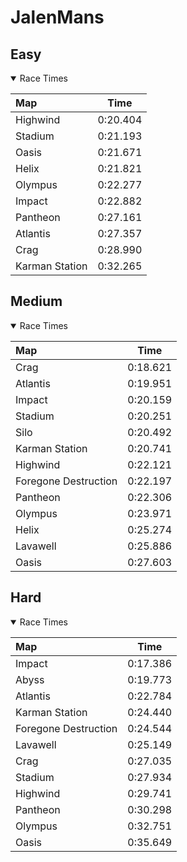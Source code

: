 # JalenMans
## Easy
<details open>
<summary>Race Times</summary>

| Map      | Time  |
| :------------- | :-----: |
| Highwind              | 0:20.404 |
| Stadium              | 0:21.193 |
| Oasis              | 0:21.671 |
| Helix              | 0:21.821 |
| Olympus              | 0:22.277 |
| Impact              | 0:22.882 |
| Pantheon              | 0:27.161 |
| Atlantis              | 0:27.357 |
| Crag              | 0:28.990 |
| Karman Station              | 0:32.265 |

</details>

## Medium
<details open>
<summary>Race Times</summary>

| Map      | Time  |
| :------------- | :-----: |
| Crag              | 0:18.621 |
| Atlantis              | 0:19.951 |
| Impact              | 0:20.159 |
| Stadium              | 0:20.251 |
| Silo              | 0:20.492 |
| Karman Station              | 0:20.741 |
| Highwind              | 0:22.121 |
| Foregone Destruction              | 0:22.197 |
| Pantheon              | 0:22.306 |
| Olympus              | 0:23.971 |
| Helix              | 0:25.274 |
| Lavawell              | 0:25.886 |
| Oasis              | 0:27.603 |

</details>

## Hard
<details open>
<summary>Race Times</summary>

| Map      | Time  |
| :------------- | :-----: |
| Impact              | 0:17.386 |
| Abyss              | 0:19.773 |
| Atlantis              | 0:22.784 |
| Karman Station              | 0:24.440 |
| Foregone Destruction              | 0:24.544 |
| Lavawell              | 0:25.149 |
| Crag              | 0:27.035 |
| Stadium              | 0:27.934 |
| Highwind              | 0:29.741 |
| Pantheon              | 0:30.298 |
| Olympus              | 0:32.751 |
| Oasis              | 0:35.649 |

</details>
